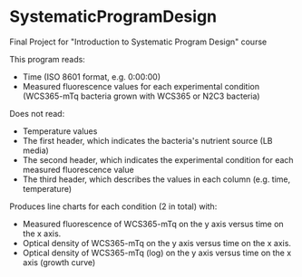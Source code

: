 # SystematicProgramDesign
Final Project for "Introduction to Systematic Program Design" course

This program reads:
- Time (ISO 8601 format, e.g. 0:00:00)
- Measured fluorescence values for each experimental condition
  (WCS365-mTq bacteria grown with WCS365 or N2C3 bacteria)
    
Does not read:
- Temperature values
- The first header, which indicates the bacteria's nutrient source (LB media)
- The second header, which indicates the experimental condition for each measured fluorescence value
- The third header, which describes the values in each column (e.g. time, temperature)

Produces line charts for each condition (2 in total) with:
- Measured fluorescence of WCS365-mTq on the y axis versus time on the x axis.
- Optical density of WCS365-mTq on the y axis versus time on the x axis.
- Optical density of WCS365-mTq (log) on the y axis versus time on the x axis (growth curve)
